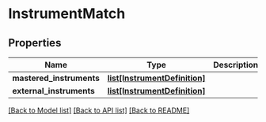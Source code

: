# InstrumentMatch

## Properties
Name | Type | Description | Notes
------------ | ------------- | ------------- | -------------
**mastered_instruments** | [**list[InstrumentDefinition]**](InstrumentDefinition.md) |  | [optional] 
**external_instruments** | [**list[InstrumentDefinition]**](InstrumentDefinition.md) |  | [optional] 

[[Back to Model list]](../README.md#documentation-for-models) [[Back to API list]](../README.md#documentation-for-api-endpoints) [[Back to README]](../README.md)


